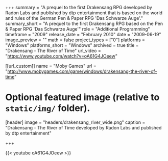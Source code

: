 +++
summary = "A prequel to the first Drakensang RPG developed by Radon Labs and published by dtp entertainment that is based on the world and rules of the German Pen & Paper RPG 'Das Schwarze Auge'."
summary_short = "A prequel to the first Drakensang RPG based on the Pen & Paper RPG 'Das Schwarze Auge'"
role = "Additional Programming"
timeframe = "2009"
release_date = "February 2010"
date = "2009-06-19"
image_preview = ""
math = false
project_types = ["0"]
platforms = "Windows"
platforms_short = "Windows"
archived = true
title = "Drakensang - The River of Time"
url_video = "https://www.youtube.com/watch?v=oA61G4JOeew"

[[url_custom]]
name = "Moby Games"
url = "http://www.mobygames.com/game/windows/drakensang-the-river-of-time"

# Optional featured image (relative to `static/img/` folder).
[header]
image = "headers/drakensang_river_wide.png"
caption = "Drakensang - The River of Time developed by Radon Labs and published by dtp entertainment"

+++

{{< youtube oA61G4JOeew >}}
